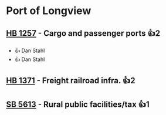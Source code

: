 # Port of Longview

## [HB 1257](/bill/2023-24/hb/1257/) - Cargo and passenger ports 👍2  
* 👍 Dan Stahl
* 👍 Dan Stahl

## [HB 1371](/bill/2023-24/hb/1371/) - Freight railroad infra. 👍2  

## [SB 5613](/bill/2023-24/sb/5613/) - Rural public facilities/tax 👍1  